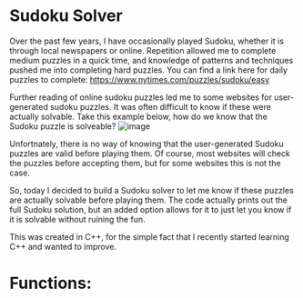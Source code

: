 # Sudoku Solver

Over the past few years, I have occasionally played Sudoku, whether it is through local newspapers or online. Repetition allowed me to complete medium puzzles in a quick time, and knowledge of patterns and techniques pushed me into completing hard puzzles. You can find a link here for daily puzzles to complete:
https://www.nytimes.com/puzzles/sudoku/easy

Further reading of online sudoku puzzles led me to some websites for user-generated sudoku puzzles. It was often difficult to know if these were actually solvable.
Take this example below, how do we know that the Sudoku puzzle is solveable?
![image](https://user-images.githubusercontent.com/59411811/143574982-8458f39c-4582-438e-9653-b3b1fb0af3db.png)


Unfortnately, there is no way of knowing that the user-generated Sudoku puzzles are valid before playing them. Of course, most websites will check the puzzles before accepting them, but for some websites this is not the case.

So, today I decided to build a Sudoku solver to let me know if these puzzles are actually solvable before playing them. The code actually prints out the full Sudoku solution, but an added option allows for it to just let you know if it is solvable without ruining the fun. 

This was created in C++, for the simple fact that I recently started learning C++ and wanted to improve. 


# Functions:
